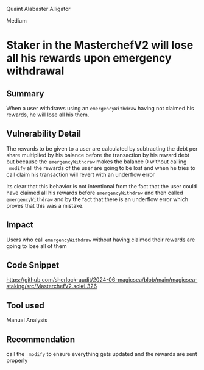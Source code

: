 Quaint Alabaster Alligator

Medium

# Staker in the MasterchefV2 will lose all his rewards upon emergency withdrawal

  
 ## Summary
When a user withdraws using an `emergencyWithdraw` having not claimed his rewards, he will lose all his them.

## Vulnerability Detail
The rewards to be given to a user are calculated by subtracting the debt per share multiplied by his balance before the transaction by his reward debt but because the `emergencyWithdraw` makes the balance 0 without calling `_modify` all the rewards of the user are going to be lost and when he tries to call claim his transaction will revert with an underflow error

Its clear that this behavior is not intentional from the fact that the user could have claimed all his rewards before `emergencyWithdraw` and then called `emergencyWithdraw` and by the fact that there is an underflow error which proves that this was a mistake.
## Impact
Users who call `emergencyWithdraw` without having claimed their rewards are going to lose all of them
## Code Snippet
https://github.com/sherlock-audit/2024-06-magicsea/blob/main/magicsea-staking/src/MasterchefV2.sol#L326
## Tool used
Manual Analysis
## Recommendation
call the `_modify` to ensure everything gets updated and the rewards are sent properly

